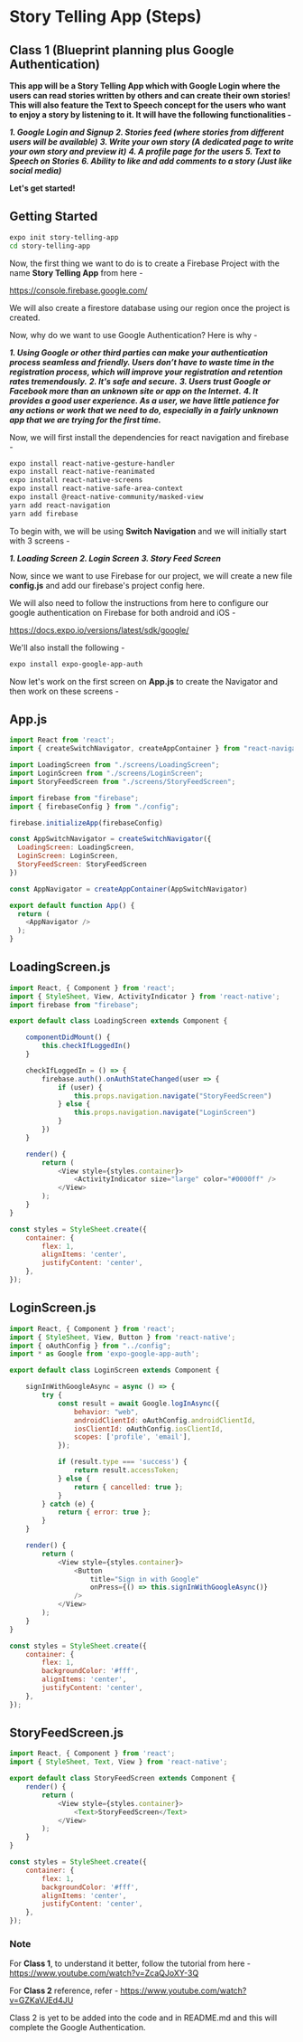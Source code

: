 # Story Telling App (Steps)

## Class 1 (Blueprint planning plus Google Authentication)

**This app will be a Story Telling App which with Google Login where the users can read stories written by others and can create their own stories! This will also feature the Text to Speech concept for the users who want to enjoy a story by listening to it. It will have the following functionalities -**

***1. Google Login and Signup***
***2. Stories feed (where stories from different users will be available)***
***3. Write your own story (A dedicated page to write your own story and preview it)***
***4. A profile page for the users***
***5. Text to Speech on Stories***
***6. Ability to like and add comments to a story (Just like social media)***

**Let's get started!**

## Getting Started

```bash
expo init story-telling-app
cd story-telling-app
```

Now, the first thing we want to do is to create a Firebase Project with the name **Story Telling App** from here -

https://console.firebase.google.com/

We will also create a firestore database using our region once the project is created.

Now, why do we want to use Google Authentication? Here is why -

***1. Using Google or other third parties can make your authentication process seamless and friendly. Users don’t have to waste time in the registration process, which will improve your registration and retention rates tremendously.***
***2. It's safe and secure.***
***3. Users trust Google or Facebook more than an unknown site or app on the Internet.***
***4. It provides a good user experience. As a user, we have little patience for any actions or work that we need to do, especially in a fairly unknown app that we are trying for the first time.***

Now, we will first install the dependencies for react navigation and firebase -

```bash
expo install react-native-gesture-handler
expo install react-native-reanimated
expo install react-native-screens
expo install react-native-safe-area-context
expo install @react-native-community/masked-view
yarn add react-navigation
yarn add firebase
```

To begin with, we will be using **Switch Navigation** and we will initially start with 3 screens -

***1. Loading Screen***
***2. Login Screen***
***3. Story Feed Screen***

Now, since we want to use Firebase for our project, we will create a new file **config.js** and add our firebase's project config here.

We will also need to follow the instructions from here to configure our google authentication on Firebase for both android and iOS -

https://docs.expo.io/versions/latest/sdk/google/

We'll also install the following -

```bash
expo install expo-google-app-auth
```

Now let's work on the first screen on **App.js** to create the Navigator and then work on these screens -

## App.js

```js
import React from 'react';
import { createSwitchNavigator, createAppContainer } from "react-navigation";

import LoadingScreen from "./screens/LoadingScreen";
import LoginScreen from "./screens/LoginScreen";
import StoryFeedScreen from "./screens/StoryFeedScreen";

import firebase from "firebase";
import { firebaseConfig } from "./config";

firebase.initializeApp(firebaseConfig)

const AppSwitchNavigator = createSwitchNavigator({
  LoadingScreen: LoadingScreen,
  LoginScreen: LoginScreen,
  StoryFeedScreen: StoryFeedScreen
})

const AppNavigator = createAppContainer(AppSwitchNavigator)

export default function App() {
  return (
    <AppNavigator />
  );
}
```

## LoadingScreen.js

```js
import React, { Component } from 'react';
import { StyleSheet, View, ActivityIndicator } from 'react-native';
import firebase from "firebase";

export default class LoadingScreen extends Component {

    componentDidMount() {
        this.checkIfLoggedIn()
    }

    checkIfLoggedIn = () => {
        firebase.auth().onAuthStateChanged(user => {
            if (user) {
                this.props.navigation.navigate("StoryFeedScreen")
            } else {
                this.props.navigation.navigate("LoginScreen")
            }
        })
    }

    render() {
        return (
            <View style={styles.container}>
                <ActivityIndicator size="large" color="#0000ff" />
            </View>
        );
    }
}

const styles = StyleSheet.create({
    container: {
        flex: 1,
        alignItems: 'center',
        justifyContent: 'center',
    },
});
```

## LoginScreen.js

```js
import React, { Component } from 'react';
import { StyleSheet, View, Button } from 'react-native';
import { oAuthConfig } from "../config";
import * as Google from 'expo-google-app-auth';

export default class LoginScreen extends Component {

    signInWithGoogleAsync = async () => {
        try {
            const result = await Google.logInAsync({
                behavior: "web",
                androidClientId: oAuthConfig.androidClientId,
                iosClientId: oAuthConfig.iosClientId,
                scopes: ['profile', 'email'],
            });

            if (result.type === 'success') {
                return result.accessToken;
            } else {
                return { cancelled: true };
            }
        } catch (e) {
            return { error: true };
        }
    }

    render() {
        return (
            <View style={styles.container}>
                <Button
                    title="Sign in with Google"
                    onPress={() => this.signInWithGoogleAsync()}
                />
            </View>
        );
    }
}

const styles = StyleSheet.create({
    container: {
        flex: 1,
        backgroundColor: '#fff',
        alignItems: 'center',
        justifyContent: 'center',
    },
});
```

## StoryFeedScreen.js

```js
import React, { Component } from 'react';
import { StyleSheet, Text, View } from 'react-native';

export default class StoryFeedScreen extends Component {
    render() {
        return (
            <View style={styles.container}>
                <Text>StoryFeedScreen</Text>
            </View>
        );
    }
}

const styles = StyleSheet.create({
    container: {
        flex: 1,
        backgroundColor: '#fff',
        alignItems: 'center',
        justifyContent: 'center',
    },
});
```

### Note
For **Class 1**, to understand it better, follow the tutorial from here - https://www.youtube.com/watch?v=ZcaQJoXY-3Q

For **Class 2** reference, refer - https://www.youtube.com/watch?v=GZKaVJEd4JU

Class 2 is yet to be added into the code and in README.md and this will complete the Google Authentication.